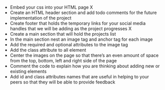 * Embed your css into your HTML page X
* Create an HTML header section and add todo comments for the future implementation of the project 
* Create footer that holds the temporary links for your social media handles that we will be adding as the project progresses X
* Create a main section that will hold the projects list 
* In the main section nest an image tag and anchor tag for each image
* Add the required and optional attributes to the image tag 
* Add the class attribute to all element 
* Center the images on the page so that there’s an even amount of space from the top, bottom, left and right side of the page 
* Comment the code to explain how you are thinking about adding new or existing elements 
* Add id and class attributes names that are useful in helping to your peers so that they will be able to provide feedback
